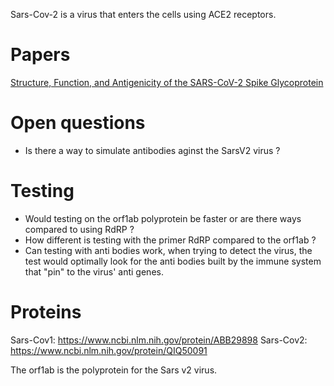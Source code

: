 Sars-Cov-2 is a virus that enters the cells using ACE2 receptors. 

Papers 
=================
[Structure, Function, and Antigenicity of the SARS-CoV-2 Spike Glycoprotein](https://pdf.sciencedirectassets.com/272196/AIP/1-s2.0-S0092867420302622/main.pdf?X-Amz-Security-Token=IQoJb3JpZ2luX2VjEMf%2F%2F%2F%2F%2F%2F%2F%2F%2F%2FwEaCXVzLWVhc3QtMSJIMEYCIQCJZI2lf1AEgnRCMDd1h0rv1CzJ8UGP6u2L5DyCIQ7TBgIhANqHLj1kk6PC9sfn1NtixhSn0S8jC2cCnrGzoGqPaM9mKr0DCMD%2F%2F%2F%2F%2F%2F%2F%2F%2F%2FwEQAhoMMDU5MDAzNTQ2ODY1Igw661zhcFS%2B746KExsqkQPUOu9BB%2FKuh6YaSBy11qtjaaJJ3Y9%2Ba%2B5yOMeisbtDb1V3a6%2FO6AKPW0nNP2WdrhTkar8r7ZtvSmaIHWaWo94ex9j7mi01y8KwyAZt3s7bf0ox%2Fs8Py4ECnldh%2FgV9eIXQhDnhJ5cjfERoRpzQgzAgKFbohZkeo7gToiEddzDrFYDiK%2FT3%2FI2ED256mGc7AT4SxVPVOc6a%2B1QUK3h8brMknduJ8l6tnzIHcd%2BhncCCXVht%2BxwSNqVz0W92jYyQUq8SGOvy9Ild4xfrL%2BOVLclMpf6kxurW7wnzehZ1do1KnRVlr%2F%2BH1igHh4UZudHqHqYSvujEJrIlOD1ugHe%2BdmO5jaAlPFoVsAj7573YYZMC5z%2BN%2FQ1YlcqSnsXPMZA3TG00zhLGWks%2F2KO85OH1GqG%2F%2FiJ5uk2qwHFvAfTmCfNXJFcTf4jbWRBep3nykd1bMS28oYQTaQAbj1h81NWOSxHcuWz%2F4fUPsF3Nyf2fM9LF3mN4SyZywsLmTWFQfNzyPLCvWURGzeOD0oRVs11yKesNrDDEyv3zBTrqAcklucw%2BClDRI9ZECmQv%2B%2BI4BaZFnsSOwcGcqm2RZa%2F8jGIrNRhzRFzvd4Da6sIqom54yRNJ%2B8TvxYdgzGJUkMj986mWdxxpYOPPcF8tXuoQAnacIhUHdVLMw%2BAlJZeKxChwPNwWcKFaSj14qaGs%2B8MO3lICbfplI3em%2B3jkmxP7VsChs1gieuYtq64BurLJhdT51culgcMLpPhr7zYIqJZ9iKSKtnnU4AIudebhBBSEHhxCO2mTRcranJVvDFzQ2jQ5xsSLzVDNzZt0RwsgJeAX0bWvXye5yAjBfz2ng%2Bin9cl72q1s3xIA0A%3D%3D&X-Amz-Algorithm=AWS4-HMAC-SHA256&X-Amz-Date=20200328T153154Z&X-Amz-SignedHeaders=host&X-Amz-Expires=300&X-Amz-Credential=ASIAQ3PHCVTY7CZZNJVM%2F20200328%2Fus-east-1%2Fs3%2Faws4_request&X-Amz-Signature=864e9cb35dfeee3ac86e9ae44e940b784d740a8456f04e54f97c3ced2b64ca27&hash=f027c2add5785ffb1b783e04f721630ff50dcd3d07d4ea873e21938a10f2a194&host=68042c943591013ac2b2430a89b270f6af2c76d8dfd086a07176afe7c76c2c61&pii=S0092867420302622&tid=spdf-65efe7db-4ddb-4821-ada4-b495a89c30d4&sid=0503ace3589f0143c1983c409856097fe84agxrqb&type=client)


Open questions
=============
* Is there a way to simulate antibodies aginst the SarsV2 virus ? 

Testing
===============
* Would testing on the orf1ab polyprotein be faster or are there ways compared to using RdRP ?  
* How different is testing with the primer RdRP compared to the orf1ab ? 
* Can testing with anti bodies work, when trying to detect the virus, the test would optimally look for the anti bodies built by the immune system that "pin" to the virus' anti genes. 

Proteins 
===============
Sars-Cov1: https://www.ncbi.nlm.nih.gov/protein/ABB29898 
Sars-Cov2: https://www.ncbi.nlm.nih.gov/protein/QIQ50091

The orf1ab is the polyprotein for the Sars v2 virus. 

